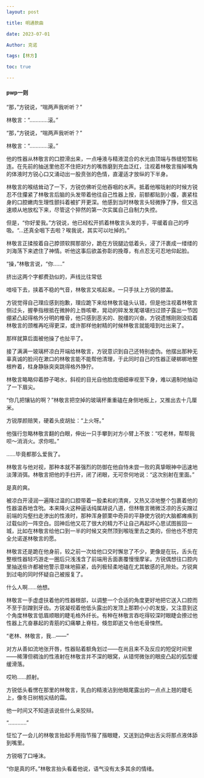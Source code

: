 ```yaml
---
layout: post

title: 明通款曲 

date: 2023-07-01

Author: 克诺

tags: [林方]

toc: true

---
```


#### pwp一则

“那，”方锐说，“喘两声我听听？”

林敬言：“…………滚。”

“那，”方锐说，“喘两声我听听？”

林敬言：“…………滚。”

他的性器从林敬言的口腔滑出来，一点唾液与精液混合的水光由顶端与唇缝短暂粘连。在先前的抽送里他忍不住把对方的嘴唇磨到充血泛红，注视着林敬言揩掉嘴角的体液时方锐心口又涌动出一股贲张的色情，直灌适才放纵的下半身。

林敬言的喉结耸动了一下，方锐仿佛听见他吞咽的水声。抵着他喉咙射的时候方锐忍不住攥紧了林敬言后脑的头发带着他往自己性器上按，前额都贴到小腹，裹紧柱身的口腔嫩肉生理性颤抖着被扩开更深。他感到当时林敬言头轻微挣了挣，但又迅速顺从地放松下来，尽管这个猝然的第一次实属自己自制力失控。

但是，“你好爱我。”方锐说，他已经松开抓着林敬言头发的手，平缓着自己的呼吸。“…还真全咽下去啦？唉我说，其实可以吐掉的。”

林敬言正揉按着自己脖颈软腭那部分，跪在方锐腿边低着头，浸了汗裹成一缕缕的刘海荡下来遮住了神情。听他这事后欲盖弥彰的挽尊，有点忍无可忍地仰起脸。

“操，”林敬言说，“你……”

挤出这两个字都费劲似的，声线比往常低

喑哑下去，挟着不稳的气音，林敬言又咳起来。一只手扶上方锐的膝盖。

方锐觉得自己理应感到抱歉，理应跪下来给林敬言磕头认错，但是他注视着林敬言侧过头，握拳指根抵在微肿的上唇咳嗽，晃动的碎发发尾堪堪扫过颈子露出一节因绷紧凸起得格外分明的椎骨，他只感到恶劣的、脱缰的兴奋。方锐遗憾刚刚没掐着林敬言的颈椎再吃得更深，或许那样他射精的时候林敬言就能噎到吐出来了。

那样就算后面被他操了也扯平了。

接了满满一玻璃杯凉白开端给林敬言，方锐意识到自己还特别虚伪。他摆出那种无辜真诚的脸问在漱口的林敬言能不能帮他清理，于此同时自己的性器正硬梆梆地整根杵着，柱身静脉突突跳得格外狰狞。

林敬言略略仰着脖子喝水，斜视的目光自他脸庞细细审视至下身，难以遏制地抽动了一下眉尖。

“你几把镶钻的啊？”林敬言把空掉的玻璃杯重重磕在身侧地板上，又推出去十几厘米。

方锐厚颜赔笑，硬着头皮胡扯：“上火呀。”

他强行忽略林敬言翻的白眼，伸出一只手攀到对方小臂上不放：“哎老林，帮帮我呗～消消火。求你啦。”

……毕竟都那么爱我了。

林敬言与他对视，那种本就不甚强烈的防御在他自恃未尝一败的真挚眼神中迅速地淡薄消弭。林敬言把他的手扫开，闭了闭眼，无可奈何地说：“这次别射在里面。”

是真的爽。

被凉白开浸润一遍降过温的口腔带着一股柔和的清爽，又热又凉地整个包裹着他的性器温吞地含吮。本来降火这种逼话纯属胡说八道，但林敬言微微泛凉的舌尖蹭过前端的沟壑扫走渗出的性液时，那种浑身颤栗中奇异的平静使方锐的大脑都瘫痪到过载似的一阵空白。回神后他又花了很大的精力不让自己再起坏心思试图扳回一城，比如在林敬言给他口到一半的时候又突然顶到喉咙里去之类的，但他也不想完全允诺遂林敬言的愿。

林敬言还是跪在他身前，较之前一次给他口交时懈怠了不少，更像是在玩，舌头在整根性器轻巧游走一圈后只浅浅含了前端用舌面裹覆慢慢摩挲。方锐偶想往口腔内里抽送些许都被他警示意味地箍紧，齿列极轻柔地磕在尤其敏感的孔隙处。方锐爽到过电的同时怀疑自己被报复了。

什么人啊……他想。

林敬言一手虚虚扶着他的性器根部，以调整一个合适的角度更好地把它送入口腔而不至于刮蹭到牙齿。方锐凝视着他低头露出的发顶上那颗小小的发旋，又注意到这个角度林敬言低眉顺眼的睫毛格外纤长。有种在林敬言吞吃得较深时眼睫会撩过他性器上亢奋暴起的青筋的幻痛攀上脊柱，倏忽即逝又令他毛骨悚然。

“老林、林敬言，我…——”

对方从善如流地张开唇，性器贴着额角划过——在尚且来不及反应的短促时间里——稀薄但稠浊的性液射在林敬言并不深的眼窝，从错愕微张的眼皮凸起的弧型缓缓滑落。

哎哟……颜射。

方锐低头看愣在那里的林敬言，乳白的精液沾到他眼尾露出的一点点上翘的睫毛上，像冬日树梢尖结的霜。

他一时间又不知道该说些什么来狡辩。

“…………”

怔忪了一会儿的林敬言抬起手用指节揩了揩眼睫，又送到边伸出舌尖将那点液体舔到嘴里。

方锐咽了口唾沫。

“你是真的坏。”林敬言抬头看着他说，语气没有太多其余的情绪。








